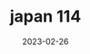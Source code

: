 ---
weight: 114
images: 
- /images/Japan/DSCF9876.jpg
title: japan 114
date: 2023-02-26
tags:
- japan
---